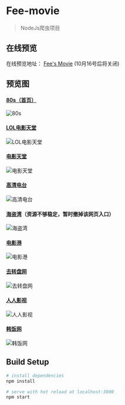 # Fee-movie

>NodeJs爬虫项目

## 在线预览
在线预览地址： [Fee's Movie](http://118.31.10.63/) (10月16号后将关闭)

## 预览图
#### [80s（首页）](https://www.80s.tt/)
![80s](https://github.com/Fee-ing/previewImages/blob/master/Fee-movie/1.png)
#### [LOL电影天堂](http://www.loldytit.com/)
![LOL电影天堂](https://github.com/Fee-ing/previewImages/blob/master/Fee-movie/2.png)
#### [电影天堂](http://www.dytt8.net/index.htm)
![电影天堂](https://github.com/Fee-ing/previewImages/blob/master/Fee-movie/3.png)
#### [高清电台](https://gaoqing.fm/)
![高清电台](https://github.com/Fee-ing/previewImages/blob/master/Fee-movie/4.png)
#### [海盗湾](http://www.hdwan.net/)（资源不够稳定，暂时撤掉该网页入口）
![海盗湾](https://github.com/Fee-ing/previewImages/blob/master/Fee-movie/5.png)
#### [电影港](http://www.dygang.net/)
![电影港](https://github.com/Fee-ing/previewImages/blob/master/Fee-movie/6.png)
#### [去转盘网](http://www.quzhuanpan.com/source/loadSourceList.do?type=1)
![去转盘网](https://github.com/Fee-ing/previewImages/blob/master/Fee-movie/7.png)
#### [人人影视](http://www.zimuzu.tv/)
![人人影视](https://github.com/Fee-ing/previewImages/blob/master/Fee-movie/8.png)
#### [韩饭网](http://www.hanfan.cc/)
![韩饭网](https://github.com/Fee-ing/previewImages/blob/master/Fee-movie/9.png)

## Build Setup

``` bash
# install dependencies
npm install

# serve with hot reload at localhost:3000
npm start
